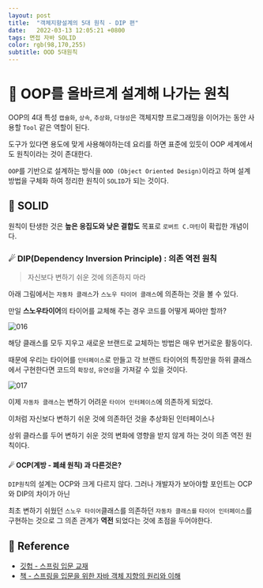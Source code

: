 ```yaml
---
layout: post 
title:  "객체지향설계의 5대 원칙 - DIP 편"
date:   2022-03-13 12:05:21 +0800 
tags: 면접 자바 SOLID
color: rgb(98,170,255)
subtitle: OOD 5대원칙
--- 
```


# 🚀 OOP를 올바르계 설계해 나가는 원칙
    
OOP의 4대 특성 `캡슐화`, `상속`, `추상화`, `다형성`은 객체지향 프로그래밍을 이어가는 동안 사용할 `Tool` 같은 역할이 된다.

도구가 있다면 용도에 맞게 사용해야하는데 요리를 하면 표준에 있듯이 OOP 세계에서도 원칙이라는 것이 존대한다.

`OOP`를 기반으로 설계하는 방식을 `OOD (Object Oriented Design)`이라고 하며 
설계 방법을 구체화 하여 정리한 원칙이 `SOLID`가 되는 것이다.

## 🌠  SOLID

원칙이 탄생한 것은 **높은 응집도와 낮은 결합도** 목표로 `로버트 C.마틴`이 확립한 개념이다.

### ☄ DIP(Dependency Inversion Principle) : 의존 역전 원칙

> 자신보다 변하기 쉬운 것에 의존하지 마라

아래 그림에서는 `자동차 클래스`가 `스노우 타이어 클래스`에 의존하는 것을 볼 수 있다.

만일 **스노우타이어**의 타이어를 교체해 주는 경우 코드를 어떻게 짜야만 할까?

![016](https://user-images.githubusercontent.com/65659478/158061910-5e9b09c2-f1d3-431e-aedd-97e3a4904ff8.jpg)

해당 클래스를 모두 지우고 새로운 브랜드로 교체하는 방법은 매우 번거로운 활동이다.

때문에 우리는 타이어를 `인터페이스`로 만들고
각 브랜드 타이어의 특징만을 하위 클래스에서 구현한다면 코드의 `확장성`, `유연성`을 가져갈 수 있을 것이다.

![017](https://user-images.githubusercontent.com/65659478/158061976-2cdc40ff-b897-4568-96c9-4ef4deff0661.jpg)

이제 `자동차 클래스`는 변하기 어려운 `타이어 인터페이스`에 의존하게 되었다.

이처럼 자신보다 변하기 쉬운 것에 의존하던 것을 추상화된 인터페이스나

상위 클라스를 두어 변하기 쉬운 것의 변화에 영향을 받지 않게 하는 것이 의존 역전 원칙이다.

#### ☄ OCP(계방 - 폐쇄 원칙) 과 다른것은?

`DIP원칙`의 설계는 OCP와 크게 다르지 않다. 그러나 개발자가 보아야할 포인트는 OCP와 DIP의 차이가 아닌

최초 변하기 쉬웠던 `스노우 타이어`클래스를 의존하던 `자동차 클래스를` `타이어 인터페이스`를 구현하는 것으로
그 의존 관계가 **역전** 되었다는 것에 초점을 두어야한다.



## 🧾 Reference
- [깃헙 - 스프링 입문 교재](https://github.com/expert0226/oopinspring)
- [책 - 스프링을 입문을 위한 자바 객체 지향의 원리와 이해](https://www.aladin.co.kr/shop/wproduct.aspx?ItemId=55641908)



